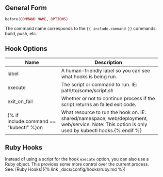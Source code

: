 ## General Form

```ruby
before(COMMAND_NAME, OPTIONS)
````

The command name corresponds to the `{{ include.command }}` commands: build, push, etc.

## Hook Options

Name | Description
---|---
label | A human-friendly label so you can see what hooks is being run.
execute | The script or command to run. IE: path/to/some/script.sh
exit_on_fail | Whether or not to continue process if the script returns an failed exit code.
{% if include.command == "kubectl" %}on | What resource to run the hook on. IE: shared/namespace, web/deployment, web/service. Note: This option is only used by kubectl hooks.{% endif %}

## Ruby Hooks

Instead of using a script for the hook `execute` option, you can also use a Ruby object. This provides some more control over the current process. See: [Ruby Hooks]({% link _docs/config/hooks/ruby.md %})

